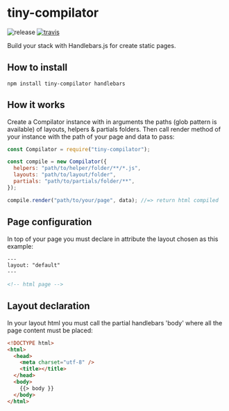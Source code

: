 # tiny-compilator

![release](https://img.shields.io/badge/release-1.0.8-blue.svg)
[![travis](https://travis-ci.org/olivmonnier/tiny-compilator.svg)](https://travis-ci.org/olivmonnier/tiny-compilator)

Build your stack with Handlebars.js for create static pages.

## How to install

```terminal
npm install tiny-compilator handlebars
```

## How it works

Create a Compilator instance with in arguments the paths (glob pattern is available) of layouts, helpers & partials folders. Then call render method of your instance with the path of your page and data to pass:

```javascript
const Compilator = require("tiny-compilator");

const compile = new Compilator({
  helpers: "path/to/helper/folder/**/*.js",
  layouts: "path/to/layout/folder",
  partials: "path/to/partials/folder/**",
});

compile.render("path/to/your/page", data); //=> return html compiled
```

## Page configuration

In top of your page you must declare in attribute the layout chosen as this example:

```html
---
layout: "default"
---

<!-- html page -->
```

## Layout declaration

In your layout html you must call the partial handlebars 'body' where all the page content must be placed:

```html
<!DOCTYPE html>
<html>
  <head>
    <meta charset="utf-8" />
    <title></title>
  </head>
  <body>
    {{> body }}
  </body>
</html>
```

